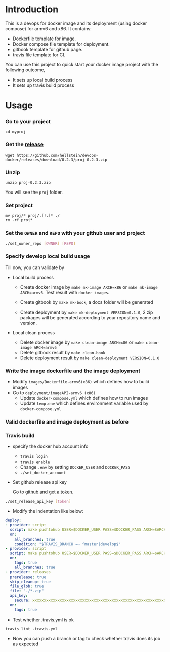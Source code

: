 # Introduction 

This is a devops for docker image and its deployment (using docker compose) for armv6 and x86. It contains:
- Dockerfile template for image.
- Docker compose file template for deployment.
- gitbook template for github page.
- travis file template for CI.

You can use this project to quick start your docker image project with the following outcome,

* It sets up local build process
* It sets up travis build process


# Usage 

### Go to your project
```
cd myproj
```

### Get the [release](https://github.com/hellstein/devops-gitbook/releases)
```
wget https://github.com/hellstein/devops-docker/releases/download/0.2.3/proj-0.2.3.zip
```

### Unzip
```
unzip proj-0.2.3.zip
```
You will see the `proj` folder.

### Set project
```
mv proj/* proj/.[!.]* ./
rm -rf proj*
```

### Set the `OWNER` and `REPO` with your github user and project
```bash
./set_owner_repo [OWNER] [REPO]
```

### Specify develop local build usage

Till now, you can validate by

* Local build process
  - Create docker image by `make mk-image ARCH=x86` or `make mk-image ARCH=armv6`. Test result with `docker images`.

  - Create gitbook by `make mk-book`, a docs folder will be generated
  - Create deployment by `make mk-deployment VERSION=0.1.0`, 2 zip packages will be generated according to your repository name and version.

* Local clean process
  - Delete docker image by `make clean-image ARCH=x86` or `make clean-image ARCH=armv6`
  - Delete gitbook result by `make clean-book`
  - Delete deployment result by `make clean-deployment VERSION=0.1.0`

### Write the image dockerfile and the image deployment
- Modify `images/Dockerfile-armv6(x86)` which defines how to build images
- Go to `deployment/imageAPI-armv6 (x86)`
  * Update `docker-compose.yml` which defines how to run images
  * Update `temp.env` which defines environment variable used by `docker-compose.yml`

### Valid dockerfile and image deployment as before 

### Travis build

- specify the docker hub account info
  * `travis login`
  * `travis enable`
  * Change `.env` by setting `DOCKER_USER` and `DOCKER_PASS`
  * `./set_docker_account`

- Set github release api key

  Go to [github and get a token](https://github.com/settings/tokens).
```bash
./set_release_api_key [token]
```
- Modify the indentation like below:
```yaml
deploy:
- provider: script
  script: make pushtohub USER=$DOCKER_USER PASS=$DOCKER_PASS ARCH=$ARCH TAG=$TRAVIS_BRANCH
  on:
    all_branches: true
    condition: "$TRAVIS_BRANCH =~ ^master|develop$"
- provider: script
  script: make pushtohub USER=$DOCKER_USER PASS=$DOCKER_PASS ARCH=$ARCH TAG=$TRAVIS_TAG
  on:
    tags: true
    all_branches: true
- provider: releases
  prerelease: true
  skip_cleanup: true
  file_glob: true
  file: "./*.zip"
  api_key:
    secure: xxxxxxxxxxxxxxxxxxxxxxxxxxxxxxxxxxxxxxxxxxxxxxxxxxxxxxxxxxxxxxxxxxxxx
  on:
    tags: true
```
- Test whether .travis.yml is ok
```bash
travis lint .travis.yml
```

- Now you can push a branch or tag to check whether travis does its job as expected


